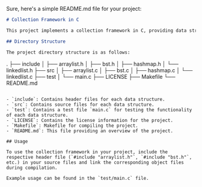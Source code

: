 Sure, here's a simple README.md file for your project:

```markdown
# Collection Framework in C

This project implements a collection framework in C, providing data structures such as HashMap, LinkedList, Binary Search Tree (BST), and ArrayList (dynamic array). Each data structure is implemented with its respective header and source files, allowing for easy integration into your projects.

## Directory Structure

The project directory structure is as follows:

```
.
├── include
│   ├── arraylist.h
│   ├── bst.h
│   ├── hashmap.h
│   └── linkedlist.h
├── src
│   ├── arraylist.c
│   ├── bst.c
│   ├── hashmap.c
│   └── linkedlist.c
├── test
│   └── main.c
├── LICENSE
├── Makefile
└── README.md
```

- `include`: Contains header files for each data structure.
- `src`: Contains source files for each data structure.
- `test`: Contains a test file `main.c` for testing the functionality of each data structure.
- `LICENSE`: Contains the license information for the project.
- `Makefile`: Makefile for compiling the project.
- `README.md`: This file providing an overview of the project.

## Usage

To use the collection framework in your project, include the respective header file (`#include "arraylist.h"`, `#include "bst.h"`, etc.) in your source files and link the corresponding object files during compilation.

Example usage can be found in the `test/main.c` file.


```
